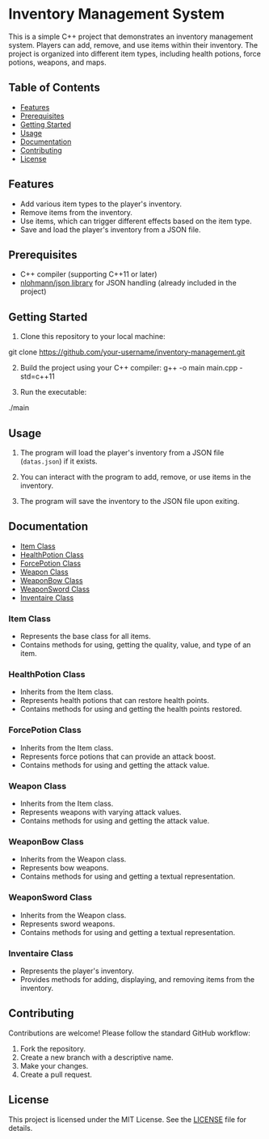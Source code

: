 # Inventory Management System

This is a simple C++ project that demonstrates an inventory management system. Players can add, remove, and use items within their inventory. The project is organized into different item types, including health potions, force potions, weapons, and maps.

## Table of Contents

- [Features](#features)
- [Prerequisites](#prerequisites)
- [Getting Started](#getting-started)
- [Usage](#usage)
- [Documentation](#documentation)
- [Contributing](#contributing)
- [License](#license)

## Features

- Add various item types to the player's inventory.
- Remove items from the inventory.
- Use items, which can trigger different effects based on the item type.
- Save and load the player's inventory from a JSON file.

## Prerequisites

- C++ compiler (supporting C++11 or later)
- [nlohmann/json library](https://github.com/nlohmann/json) for JSON handling (already included in the project)

## Getting Started

1. Clone this repository to your local machine:

git clone https://github.com/your-username/inventory-management.git


2. Build the project using your C++ compiler:
g++ -o main main.cpp -std=c++11


3. Run the executable:

./main



## Usage

1. The program will load the player's inventory from a JSON file (`datas.json`) if it exists.

2. You can interact with the program to add, remove, or use items in the inventory.

3. The program will save the inventory to the JSON file upon exiting.

## Documentation

- [Item Class](#item-class)
- [HealthPotion Class](#healthpotion-class)
- [ForcePotion Class](#forcepotion-class)
- [Weapon Class](#weapon-class)
- [WeaponBow Class](#weaponbow-class)
- [WeaponSword Class](#weaponsword-class)
- [Inventaire Class](#inventaire-class)

### Item Class

- Represents the base class for all items.
- Contains methods for using, getting the quality, value, and type of an item.

### HealthPotion Class

- Inherits from the Item class.
- Represents health potions that can restore health points.
- Contains methods for using and getting the health points restored.

### ForcePotion Class

- Inherits from the Item class.
- Represents force potions that can provide an attack boost.
- Contains methods for using and getting the attack value.

### Weapon Class

- Inherits from the Item class.
- Represents weapons with varying attack values.
- Contains methods for using and getting the attack value.

### WeaponBow Class

- Inherits from the Weapon class.
- Represents bow weapons.
- Contains methods for using and getting a textual representation.

### WeaponSword Class

- Inherits from the Weapon class.
- Represents sword weapons.
- Contains methods for using and getting a textual representation.

### Inventaire Class

- Represents the player's inventory.
- Provides methods for adding, displaying, and removing items from the inventory.

## Contributing

Contributions are welcome! Please follow the standard GitHub workflow:

1. Fork the repository.
2. Create a new branch with a descriptive name.
3. Make your changes.
4. Create a pull request.

## License

This project is licensed under the MIT License. See the [LICENSE](LICENSE) file for details.

